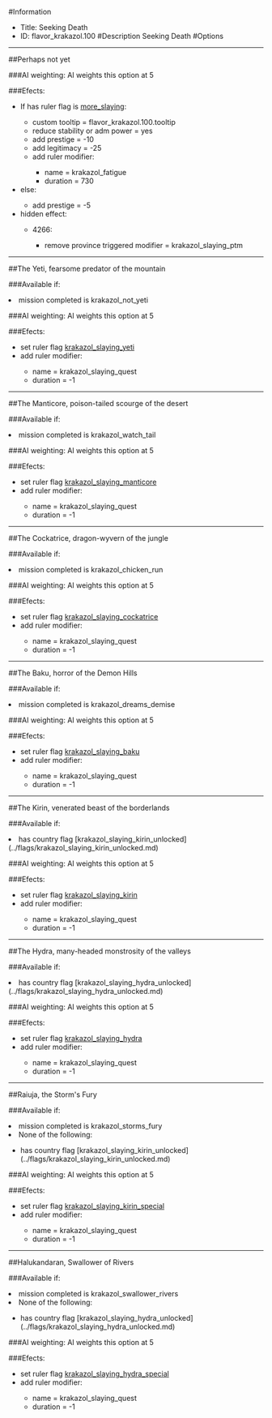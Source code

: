 #Information
 - Title: Seeking Death
 - ID: flavor_krakazol.100
#Description
Seeking Death
#Options

___
##Perhaps not yet

###AI weighting:
AI weights this option at 5


###Efects:<ul><li>If has ruler flag is [more_slaying](../flags/more_slaying.md):</li><ul><li>custom tooltip = flavor_krakazol.100.tooltip</li><li>reduce stability or adm power = yes</li><li>add prestige = -10</li><li>add legitimacy = -25</li><li>add ruler modifier:</li><ul><li>name = krakazol_fatigue</li><li>duration = 730</li></ul></ul><li>else:</li><ul><li>add prestige = -5</li></ul><li>hidden effect:</li><ul><li>4266:</li><ul><li>remove province triggered modifier = krakazol_slaying_ptm</li></ul></ul></ul>

___
##The Yeti, fearsome predator of the mountain

###Available if:
<li>mission completed is krakazol_not_yeti</li>

###AI weighting:
AI weights this option at 5


###Efects:<ul><li>set ruler flag [krakazol_slaying_yeti](../flags/krakazol_slaying_yeti.md)</li><li>add ruler modifier:</li><ul><li>name = krakazol_slaying_quest</li><li>duration = -1</li></ul></ul>

___
##The Manticore, poison-tailed scourge of the desert

###Available if:
<li>mission completed is krakazol_watch_tail</li>

###AI weighting:
AI weights this option at 5


###Efects:<ul><li>set ruler flag [krakazol_slaying_manticore](../flags/krakazol_slaying_manticore.md)</li><li>add ruler modifier:</li><ul><li>name = krakazol_slaying_quest</li><li>duration = -1</li></ul></ul>

___
##The Cockatrice, dragon-wyvern of the jungle

###Available if:
<li>mission completed is krakazol_chicken_run</li>

###AI weighting:
AI weights this option at 5


###Efects:<ul><li>set ruler flag [krakazol_slaying_cockatrice](../flags/krakazol_slaying_cockatrice.md)</li><li>add ruler modifier:</li><ul><li>name = krakazol_slaying_quest</li><li>duration = -1</li></ul></ul>

___
##The Baku, horror of the Demon Hills

###Available if:
<li>mission completed is krakazol_dreams_demise</li>

###AI weighting:
AI weights this option at 5


###Efects:<ul><li>set ruler flag [krakazol_slaying_baku](../flags/krakazol_slaying_baku.md)</li><li>add ruler modifier:</li><ul><li>name = krakazol_slaying_quest</li><li>duration = -1</li></ul></ul>

___
##The Kirin, venerated beast of the borderlands

###Available if:
<li>has country flag [krakazol_slaying_kirin_unlocked](../flags/krakazol_slaying_kirin_unlocked.md)</li>

###AI weighting:
AI weights this option at 5


###Efects:<ul><li>set ruler flag [krakazol_slaying_kirin](../flags/krakazol_slaying_kirin.md)</li><li>add ruler modifier:</li><ul><li>name = krakazol_slaying_quest</li><li>duration = -1</li></ul></ul>

___
##The Hydra, many-headed monstrosity of the valleys

###Available if:
<li>has country flag [krakazol_slaying_hydra_unlocked](../flags/krakazol_slaying_hydra_unlocked.md)</li>

###AI weighting:
AI weights this option at 5


###Efects:<ul><li>set ruler flag [krakazol_slaying_hydra](../flags/krakazol_slaying_hydra.md)</li><li>add ruler modifier:</li><ul><li>name = krakazol_slaying_quest</li><li>duration = -1</li></ul></ul>

___
##Raiuja, the Storm's Fury

###Available if:
<li>mission completed is krakazol_storms_fury</li><li>None of the following:</li><ul><li>has country flag [krakazol_slaying_kirin_unlocked](../flags/krakazol_slaying_kirin_unlocked.md)</li></ul>

###AI weighting:
AI weights this option at 5


###Efects:<ul><li>set ruler flag [krakazol_slaying_kirin_special](../flags/krakazol_slaying_kirin_special.md)</li><li>add ruler modifier:</li><ul><li>name = krakazol_slaying_quest</li><li>duration = -1</li></ul></ul>

___
##Halukandaran, Swallower of Rivers

###Available if:
<li>mission completed is krakazol_swallower_rivers</li><li>None of the following:</li><ul><li>has country flag [krakazol_slaying_hydra_unlocked](../flags/krakazol_slaying_hydra_unlocked.md)</li></ul>

###AI weighting:
AI weights this option at 5


###Efects:<ul><li>set ruler flag [krakazol_slaying_hydra_special](../flags/krakazol_slaying_hydra_special.md)</li><li>add ruler modifier:</li><ul><li>name = krakazol_slaying_quest</li><li>duration = -1</li></ul></ul>
